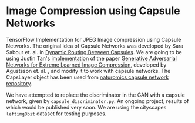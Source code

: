 # Image Compression using Capsule Networks

TensorFlow Implementation for JPEG Image compression using Capsule Networks. The original idea of Capsule Networks was developed by Sara Sabour et. al. in [Dynamic Routing Between Capsules](https://arxiv.org/abs/1710.09829). We are going to be using Justin Tan's [implementation](https://github.com/Justin-Tan/generative-compression) of the paper [Generative Adversarial Networks for Extreme Learned Image Compression](https://arxiv.org/abs/1804.02958), developed by Agustsson et. al. , and modify it to work with capsule networks. The CapsLayer object has been used from [naturomics capsule network repository](https://github.com/naturomics/CapsNet-Tensorflow). 

We have attempted to replace the discriminator in the GAN with a capsule network, given by `capsule_discriminator.py`. An ongoing project, results of which would be published very soon. We are using the cityscapes `leftimg8bit` dataset for testing purposes. 

